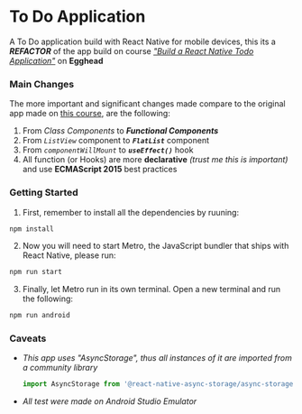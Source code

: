 # To Do Application

A To Do application build with React Native for mobile devices, this its a *__REFACTOR__* of the app build on course [_"Build a React Native Todo Application"_](https://egghead.io/courses/build-a-react-native-todo-application) on __Egghead__

### Main Changes

The more important and significant changes made compare to the original app made on [this course](https://egghead.io/courses/build-a-react-native-todo-application), are the following:

1. From _Class Components_ to __*Functional Components*__
2. From _`ListView`_ component to __*`FlatList`*__ component
3. From _`componentWillMount`_ to __*`useEffect()`*__ hook
4. All function (or Hooks) are more __declarative__ *(trust me this is important)* and use __ECMAScript 2015__ best practices

### Getting Started

1. First, remember to install all the dependencies by ruuning:  

```bash
npm install
```  

2. Now you will need to start Metro, the JavaScript bundler that ships with React Native, please run:

```bash
npm run start
```

3. Finally, let Metro run in its own terminal. Open a new terminal and run the following:

```bash
npm run android
```  

### Caveats

* _This app uses "AsyncStorage", thus all instances of it are imported from a community library_

  ```javascript
  import AsyncStorage from '@react-native-async-storage/async-storage';
  ```

* _All test were made on Android Studio Emulator_
